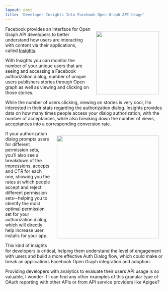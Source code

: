 ```yaml
---
layout: post
title: 'Developer Insights Into Facebook Open Graph API Usage'
---
```

<p><img style="padding: 15px;" src="http://kinlane-productions.s3.amazonaws.com/facebook/Facebook-Developer.png" alt="" width="200" align="right" /></p>
<p>Facebook provides an interface for Open Graph API developers to better understand how users are interacting with content via their applications, called&nbsp;<a title="Insights" href="http://www.facebook.com/help/search/?q=insights">Insights</a>.</p>
<p>With Insights you can monitor the number of your unique users that are seeing and accessing a Facebook authorization dialog, number of unique users publishers stories through Open graph as well as viewing and clicking on those stories.</p>
<p>While the number of users clicking, viewing on stories is very cool, I&rsquo;m interested in their stats regarding the authorization dialog.  Insights provides data on how many times people access your dialog authorization, with the number of acceptances, while also breaking down the number of views, acceptances into a corresponding conversion rate.</p>
<p><img style="padding: 15px;" src="http://kinlane-productions.s3.amazonaws.com/facebook/facebook-insights-auth.png" alt="" width="325" align="right" /></p>
<p>If your authorization dialog prompts users for different permission sets, you&rsquo;ll also see a breakdown of the impressions, accepts and CTR for each one, showing you the rates at which people accept and reject different permission sets--helping you to identify the most optimal permission set for your authorization dialog, which will directly help increase user installs for your app.</p>
<p>This kind of insights for developers is critical, helping them understand the level of engagement with users and build a more effective Auth Dialog flow, which could make or break an applications Facebook Open Graph integration and adoption.</p>
<p>Providing developers with analytics to evaluate their users API usage is so valuable, I wonder if I can find any other examples of this granular type of OAuth reporting with other APIs or from API service providers like Apigee?</p>